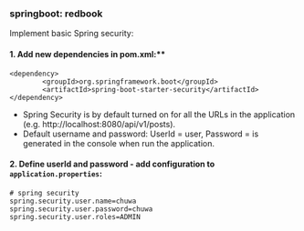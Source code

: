 ### springboot: redbook
Implement basic Spring security:

#### 1. Add new dependencies in pom.xml:**
```
<dependency>
        <groupId>org.springframework.boot</groupId>
        <artifactId>spring-boot-starter-security</artifactId>
</dependency>
```
- Spring Security is by default turned on for all the URLs in the application (e.g. http://localhost:8080/api/v1/posts).
- Default username and password: UserId = user, Password = is generated in the console when run the application.

#### 2. Define userId and password - add configuration to `application.properties`:
```
# spring security
spring.security.user.name=chuwa
spring.security.user.password=chuwa
spring.security.user.roles=ADMIN
```
